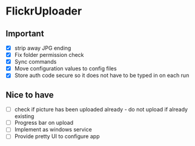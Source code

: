 # FlickrUploader
## Important

- [x] strip away JPG ending
- [x] Fix folder permission check
- [x] Sync commands
- [X] Move configuration values to config files
- [X] Store auth code secure so it does not have to be typed in on each run

## Nice to have
- [ ] check if picture has been uploaded already - do not upload if already existing
- [ ] Progress bar on upload
- [ ] Implement as windows service
- [ ] Provide pretty UI to configure app